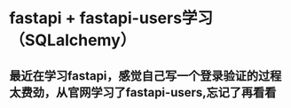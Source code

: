# fastapi + fastapi-users学习（SQLalchemy）

## 最近在学习fastapi，感觉自己写一个登录验证的过程太费劲，从官网学习了fastapi-users,忘记了再看看
